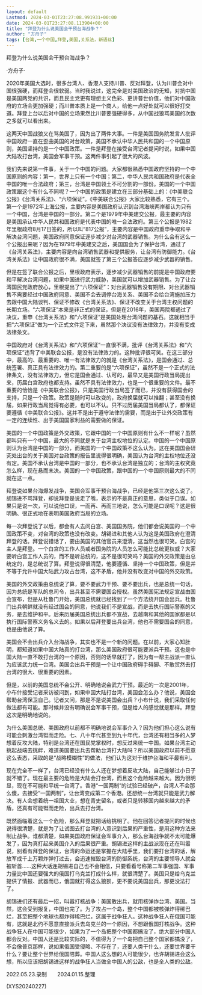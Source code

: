 ```yaml
---
layout: default
Lastmod: 2024-03-01T23:27:08.991931+00:00
date: 2024-03-01T23:27:08.113904+00:00
title: "拜登为什么说美国会干预台海战争？"
author: "方舟子"
tags: [台湾,一个中国,拜登,美国,关系法，新语丝]
---
```


拜登为什么说美国会干预台海战争？

·方舟子·

2020年美国大选时，很多台湾人、香港人支持川普、反对拜登，认为川普会对中国很强硬，而拜登会很软弱。当时我说过，这完全是对美国政治的无知，对抗中国是美国两党的共识，而且民主党更有理想主义色彩、更讲普世价值，他们对中国政府的立场会更加强硬；而川普本质上是一个商人，给他一点好处就可以很好打交道。拜登上台以后对中国的立场果然比川普要强硬得多，从中国战狼骂美国的次数之多就可以看出来。

这两天中国战狼又在骂美国了，因为出了两件大事。一件是美国国务院发言人批评中国政府一直在歪曲美国的对台政策，美国不承认中华人民共和国的一个中国原则，美国坚持的是一个中国政策。一件是拜登在接受台湾记者提问时说，如果中国大陆攻打台湾，美国会军事干预。这两件事引起了很大的风波。

我们先来说第一件事，关于一个中国的问题。大家都很熟悉中国政府坚持的一个中国原则的内容：第一，世界上只有一个中国；第二，中华人民共和国政府是代表全中国的唯一合法政府；第三，台湾是中国领土不可分割的一部份。美国的一个中国政策跟这个有什么不同呢？一个中国的政策是建立在三部分基础上的：《中美联合公报》《台湾关系法》、“六项保证”。《中美联合公报》大家比较熟悉，它有三个。第一个是1972年上海公报，主要内容是美国政府认识到台湾海峡两岸都认为只有一个中国，台湾是中国的一部分。第二个是1979年中美建交公报，最主要的内容是美国承认中华人民共和国政府是代表中国的唯一合法政府。第三个公报是1982年里根政府8月17日签的，所以叫“817公报”，主要内容是中国政府重申争取和平解决台湾问题，美国政府同意保证逐步减少对台湾的武器销售。为什么会有这么一个公报出来呢？因为在1979年中美建交之后，美国国会为了保护台湾，通过了《台湾关系法》，主要内容是向台湾销售武器和提供服务，让台湾有防御能力。《台湾关系法》让中国政府很不满，美国就签了第三个公报答应逐步减少武器的销售。

但是在签了联合公报之后，里根政府表示，逐步减少武器销售的前提是中国政府要和平解决台湾问题，如果中国进行武力威胁，美国就可以增加武器销售。为了让台湾国民党政府放心，里根提出了“六项保证”：对台武器销售没有期限、对台武器销售不需要经过中国政府同意、美国不会去调停台海关系、美国不会给台湾施加压力去跟中国大陆谈判、保证不修改《台湾关系法》、保证不改变关于台湾主权问题的长期立场。“六项保证”本来是非正式的保证，但是在2016年，美国两院都通过了决议，重申《台湾关系法》和“六项保证”是美国处理台湾问题的基石。这就相当于把“六项保证”做为一个正式文件定下来，虽然那个决议没有法律效力，并没有变成法律条文。

中国政府对《台湾关系法》和“六项保证”一直很不满，批评《台湾关系法》和“六项保证”违背了中美联合公报，是没有法律效力的。这种批评很可笑。在这三部分中，最高的、最重要的、唯一有法律效力的就是《台湾关系法》，是国会通过、总统签署、真正具有法律效力的。第二重要的是“六项保证”，虽然不是一个正式的法律条文，没有法律效力，但它是国会通过、认可的，最早又是美国行政当局提出来，历届白宫政府也都支持。虽然不具有法律效力，也是一个很重要的文件。最不重要的恰恰是《中美联合公报》，只是美国行政当局签了而已，并没有获得国会的支持，只是一个政策。政策是随时可以改变的，政府换届就可以推翻；甚至没有换届，如果行政当局觉得有必要，也可以不认。只不过历届美国当局都认了，都保证要遵循《中美联合公报》。这并不是出于遵守法律的需要，而是出于让外交政策有一定的连续性、出于美国国家利益的需要做的保证。

美国的一个中国政策是外交政策，它跟中国的一个中国原则有什么不一样呢？虽然都叫只有一个中国，最大的不同就是关于台湾主权地位的认定。中国的一个中国原则认为台湾是中国的一部分，而美国的一个中国政策不这么认为。这在美国国会研究处出台的关于美国对台政策的报告里说得很明确，美国认为台湾的主权地位还没有定。美国不承认台湾是中国的一部分，也不承认台湾是独立的；台湾的主权究竟怎么样，现在悬而未决。美国的一个中国政策，跟中国的一个中国原则最大的不同就在这一点。

拜登说如果台海爆发战争，美国会军事干预台海战争，已经是他第三次这么说了。胡锡进不骂拜登，却说拜登是说走了嘴，表示的不是真正的意思，类似于口误。如果只是说一次，可以说他口误，一而再、再而三地说，怎么可能是口误呢？这是很明确、很正式地在表明美国政府当局的立场。

每一次拜登说了以后，都会有人去问白宫、美国国务院，他们都会说美国的一个中国政策不变，对台湾的政策也没有改变。胡锡进和其他人认为这是美国政府在澄清拜登的话。拜登说错话了，要由美国的其他官员来澄清，这当然也很可笑。白宫的主人是拜登。一个白宫的工作人员或者国务院的人员怎么可能比总统更权威？大家要听白宫工作人员的，而不是听总统的，这不是很可笑吗？美国的外交政策是由总统定的，是总统说了算。拜登说得很清楚，他要遵循、坚持一个中国政策，但是并不等于允许中国大陆武力攻占台湾，这不矛盾，他并没有改变对中国的外交政策。

美国的外交政策由总统说了算，要不要武力干预、要不要出兵，也是总统一句话，因为总统是军队的总司令，出兵甚至不需要国会授权。虽然美国宪法规定宣战由国会宣布，但是从杜鲁门开始，美国总统就已经找到了一个方法绕开国会出兵。杜鲁门出兵朝鲜就没有经过国会的同意，他说我们不是宣战，而是去执行国际警察的义务，是去维护和平。后来历届美国总统出兵都不宣战，去越南和其他的国家都是以执行国际警察义务名义去的。如果以后拜登要出兵台湾，他也不需要国会的同意，也是由他说了算。

美国会不会出兵介入台海战争，其实也不是一个新的问题。在以前，大家心知肚明，都知道如果中国大陆真的打台湾，那么美国政府很可能要派兵干预。这也是中国大陆一直不敢打台湾的一个原因，否则的话早就打了，因为有一帮主战派一直认为应该武力统一台湾。美国会出兵干预是一个让中国政府碍手碍脚、不敢贸然去打台湾的很大、很重要的因素。

但是，以前的美国总统不会公开、明确地说会武力干预。最近的一次是2001年，小布什接受记者采访被问到，如果中国大陆打台湾，美国会怎么办？他说，美国会帮助台湾保卫自己。记者又问，那是不是说美国会出兵？小布什说，我们采取任何做法都有可能。那时候并没有明确说会军事干预，但是给人的感觉就是那样。拜登这次是明确地说的。

为什么美国总统、美国政府以前都不明确地说会军事介入？因为他们担心这么说有可能会刺激台湾铤而走险。七、八十年代甚至到九十年代，台湾还有相当多的人梦想着反攻大陆，特别是台湾还在国民党掌权时，想反过来统一中国。如果台湾主动挑起战端去挑衅，难道美国要出兵去帮助台湾打大陆吗？所以美国政府以前不愿意这么表态，采取的是“战略模糊性”的做法，他们认为这对于维护台海和平最有利。

现在完全不一样了，台湾已经没有什么人还在梦想着反攻大陆，自己能够过小日子就不错了。现在最主要的危险是大陆会打台湾，而且这个危险越来越大。因为很明显，现在不可能和平统一台湾了。香港“一国两制”的试验已经破产，台湾人不会那么傻，去接受“一国两制”，让台湾变成第二个香港。还想统一台湾就只能是武力解决。有人会想着统一祖国大业，想在青史留名，或者只是转移国内越来越大的矛盾，还真有可能铤而走险，出兵去打台湾。

既然面临着这么一个危险，那么拜登就把话给挑明了。他在回答记者提问的时候也说得很清楚，就是为了让试图去打台湾的人意识到后果的严重性，是用这种方法来制止战争。谁都清楚，如果美国政府保证会军事介入，那么台海战争就不太可能爆发了，因为真打起来美国介入的后果很严重。胡锡进这样的主战派现在还在叫嚣说，别看有拜登的保证，台湾的命运还是掌握在大陆手里，我们要打台湾的话，解放军成千上万颗炸弹打过去，会迅速摧毁台湾的防御系统，台湾的主要领导人就会被斩首……这种大话连胡锡进自己也不会相信，只要看看号称第二军事强国、军事力量比中国还要强大的俄国打乌克兰打成什么样，就很清楚了。美国只是给乌克兰提供了情报、武器而已，俄国就打得这么狼狈，更不要说美国出兵，那更没法打了。

胡锡进们还有最后一招，叫嚣打核战争：美国敢出兵，就用核弹炸台湾、美国。当然，这会受到报复，中国也完了。为了攻占一个岛，整个中国都被核弹炸得稀巴烂，甚至把整个地球也都炸得稀巴烂，这属于战争狂人。这种战争狂人在俄国可能有，这就是北约不愿意直接派兵去乌克兰的一个原因，不想跟俄国打核战争。这种战争狂人在中国可能很少，如果为了一个岛把整个中国都搞没了，绝大部分中国人都会反对。中国人还是比较实际的，不值得为了一个岛把自己整个国家都搞没了，不会像普京那样，说如果俄国受侵略、不存在了，还要人类干什么，还要世界要干什么？要让整个世界给俄国陪葬。中国人这么想的人可能很少，也许胡锡进会这么想，所以应该把胡锡进这样的战争狂人当做全中国人的公敌，也是全人类的公敌。

2022.05.23.录制　　2024.01.15.整理

(XYS20240227)

